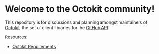 # Welcome to the Octokit community!

This repository is for discussions and planning amongst maintainers of [Octokit](https://github.com/octokit), the set of client libraries for the [GitHub API](https://developer.github.com/).

Resources:

- [Octokit Requirements](docs/README.md)
